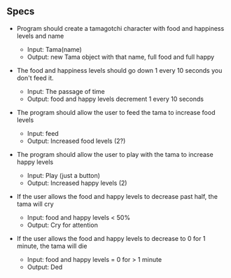 ## Specs
* Program should create a tamagotchi character with food and happiness levels and name
  * Input: Tama(name)
  * Output: new Tama object with that name, full food and full happy

* The food and happiness levels should go down 1 every 10 seconds you don't feed it.
  * Input: The passage of time
  * Output: food and happy levels decrement 1 every 10 seconds

* The program should allow the user to feed the tama to increase food levels
  * Input: feed 
  * Output: Increased food levels (2?)

* The program should allow the user to play with the tama to increase happy levels
  * Input: Play (just a button)
  * Output: Increased happy levels (2)

* If the user allows the food and happy levels to decrease past half, the tama will cry
  * Input: food and happy levels < 50%
  * Output: Cry for attention

* If the user allows the food and happy levels to decrease to 0 for 1 minute, the tama will die
  * Input: food and happy levels = 0 for > 1 minute
  * Output: Ded
